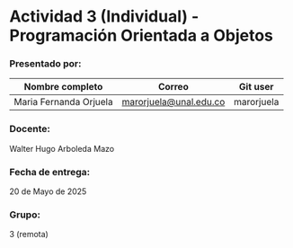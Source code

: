 # Actividad 3 (Individual) - Programación Orientada a Objetos

### Presentado por:
|Nombre completo                       |Correo                  |Git user            |
|--------------------------------------|------------------------|--------------------|
|Maria Fernanda Orjuela                |marorjuela@unal.edu.co  | marorjuela         |


### Docente:
Walter Hugo Arboleda Mazo

### Fecha de entrega: 
20 de Mayo de 2025

### Grupo:
3 (remota)
